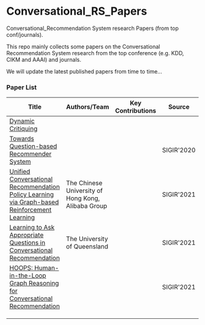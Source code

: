 # Conversational_RS_Papers
 Conversational_Recommendation System research Papers (from top conf/journals).

 This repo mainly collects some papers on the Conversational Recommendation System research from the top conference (e.g. KDD, CIKM and AAAI) and journals.

 We will update the latest published papers from time to time... 

 ### Paper List


|  Title   |  Authors/Team  |   Key Contributions    |  Source  |
|  ----  | ----  |   ----  | ----  |
| [Dynamic Critiquing](http://citeseerx.ist.psu.edu/viewdoc/download?doi=10.1.1.473.9437&rep=rep1&type=pdf) |  |||
|  [Towards Question-based Recommender System](2020SIGIR-Towards%20Question-based%20Recommender%20Systems.pdf) |  | | SIGIR'2020|
|[Unified Conversational Recommendation Policy Learning via Graph-based Reinforcement Learning](https://arxiv.org/pdf/2105.09710.pdf)|The Chinese University of Hong Kong, Alibaba Group|| SIGIR'2021|
|[Learning to Ask Appropriate Questions in Conversational Recommendation](https://arxiv.org/pdf/2105.04774.pdf)|The University of Queensland||SIGIR'2021|
|[HOOPS: Human-in-the-Loop Graph Reasoning for Conversational Recommendation](waitupdate)|||SIGIR'2021|
|||||
|||||
|||||